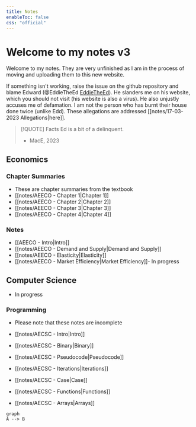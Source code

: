 ```yaml
---
title: Notes
enableToc: false
css: "official"
---
```

# Welcome to my notes v3
Welcome to my notes. They are very unfinished as I am in the process of moving and uploading them to this new website. 

If something isn't working, raise the issue on the github repository and blame Edward (@EddieTheEd [EddieTheEd](https://github.com/EddieTheEd)). He slanders me on his website, which you should not visit (his website is also a virus). He also unjustly accuses me of defamation. I am not the person who has burnt their house done twice (unlike Edd). These allegations are addressed [[notes/17-03-2023 Allegations|here]].



> [!QUOTE] Facts
>Ed is a bit of a delinquent.
> - MacE, 2023




## Economics
### Chapter Summaries
- These are chapter summaries from the textbook
- [[notes/AEECO - Chapter 1|Chapter 1]]
- [[notes/AEECO - Chapter 2|Chapter 2]]
- [[notes/AEECO - Chapter 3|Chapter 3]]
- [[notes/AEECO - Chapter 4|Chapter 4]]



### Notes
- [[AEECO - Intro|Intro]]
- [[notes/AEECO - Demand and Supply|Demand and Supply]]
- [[notes/AEECO - Elasticity|Elasticity]]
- [[notes/AEECO - Market Efficiency|Market Efficiency]]- In progress

## Computer Science
- In progress

### Programming
- Please note that these notes are incomplete

- [[notes/AECSC - Intro|Intro]]
- [[notes/AECSC - Binary|Binary]]
- [[notes/AECSC - Pseudocode|Pseudocode]]
- [[notes/AECSC - Iterations|Iterations]]
- [[notes/AECSC - Case|Case]]
- [[notes/AECSC - Functions|Functions]]
- [[notes/AECSC - Arrays|Arrays]]


```mermaid
graph
A --> B



```










